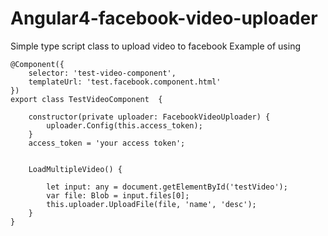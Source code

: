# Angular4-facebook-video-uploader
Simple type script class  to upload video to facebook
Example of using

	@Component({
		selector: 'test-video-component',
		templateUrl: 'test.facebook.component.html'
	})
	export class TestVideoComponent  {

		constructor(private uploader: FacebookVideoUploader) { 
			uploader.Config(this.access_token);
		}
		access_token = 'your access token';  


		LoadMultipleVideo() {

			let input: any = document.getElementById('testVideo');
			var file: Blob = input.files[0]; 
			this.uploader.UploadFile(file, 'name', 'desc'); 
		} 
	}
